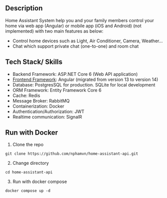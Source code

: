 ## Description
Home Assistant System help you and your family members control your home via web app (Angular) or mobile app (iOS and Android) (not implemented) with two main features as below: 
- Control home devices such as Light, Air Conditioner, Camera, Weather...
- Chat which support private chat (one-to-one) and room chat

## Tech Stack/ Skills
- Backend Framework: ASP.NET Core 6 (Web API application)
- [Frontend Framework](https://github.com/nphamvn/home-assistant-web-client.git): Angular (migrated from version 13 to version 14)
- Database: PostgresSQL for production. SQLite for local development
- ORM Framework: Entity Framework Core 6
- Cache: Redis
- Message Broker: RabbitMQ
- Containerization: Docker
- Authentication/Authorization: JWT
- Realtime communication: SignalR

## Run with Docker
1. Clone the repo
```
git clone https://github.com/nphamvn/home-assistant-api.git
```
2. Change directory 
```
cd home-assistant-api
```
3. Run with docker compose
```
docker compose up -d
```
